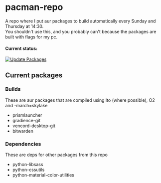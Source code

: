 # pacman-repo
A repo where I put aur packages to build automatically every Sunday and Thursday at 14:30.  
You shouldn't use this, and you probably can't because the packages are built with flags for my pc.

#### Current status:
[![Update Packages](https://github.com/spacefall/pacman-repo/actions/workflows/main.yaml/badge.svg)](https://github.com/spacefall/pacman-repo/actions/workflows/main.yaml)

## Current packages

### Builds

These are aur packages that are compiled using lto (where possible), O2 and -march=skylake

- prismlauncher
- gradience-git
- vencord-desktop-git
- bitwarden

### Dependencies

These are deps for other packages from this repo

- python-libsass
- python-cssutils
- python-material-color-utilities
